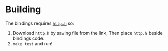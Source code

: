 # Building

The bindings requires [`http.h`](https://github.com/mattiasgustavsson/libs/raw/main/http.h) so:

1. Download `http.h` by saving file from the link, Then place `http.h` beside bindings code.
2. `make test` and run!
